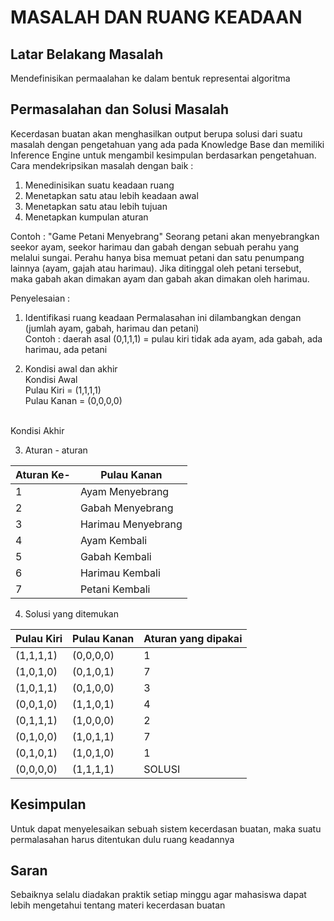 # MASALAH DAN RUANG KEADAAN

## Latar Belakang Masalah
Mendefinisikan permaalahan ke dalam bentuk representai algoritma 

## Permasalahan dan Solusi Masalah
 Kecerdasan buatan akan menghasilkan output berupa solusi dari suatu masalah dengan pengetahuan yang ada pada Knowledge Base dan memiliki Inference Engine untuk mengambil kesimpulan berdasarkan pengetahuan. Cara mendekripsikan masalah dengan baik :
1. Menedinisikan suatu keadaan ruang
2. Menetapkan satu atau lebih keadaan awal
3. Menetapkan satu atau lebih tujuan
4. Menetapkan kumpulan aturan

Contoh :
"Game Petani Menyebrang"
Seorang petani akan menyebrangkan seekor ayam, seekor harimau dan gabah dengan sebuah perahu yang melalui sungai. Perahu hanya bisa memuat petani dan satu penumpang lainnya (ayam, gajah atau harimau). Jika ditinggal oleh petani tersebut, maka gabah akan dimakan ayam dan gabah akan dimakan oleh harimau.
 
Penyelesaian :
1. Identifikasi ruang keadaan
Permalasahan ini dilambangkan dengan (jumlah ayam, gabah, harimau dan petani) <br>
Contoh : daerah asal (0,1,1,1) = pulau kiri tidak ada ayam, ada gabah, ada harimau, ada petani

2. Kondisi awal dan akhir <br>
Kondisi Awal <br>
Pulau Kiri   = (1,1,1,1) <br>
Pulau Kanan  = (0,0,0,0) <br>
<br>
Kondisi Akhir <br>

3. Aturan - aturan

Aturan Ke- | Pulau Kanan | 
---------|-----------|
1 | Ayam Menyebrang    | 
2 | Gabah Menyebrang   | 
3 | Harimau Menyebrang | 
4 | Ayam Kembali       | 
5 | Gabah Kembali      | 
6 | Harimau Kembali    | 
7 | Petani Kembali     |

4. Solusi yang ditemukan

Pulau Kiri | Pulau Kanan | Aturan yang dipakai |
---------|----------|--------------|
(1,1,1,1) | (0,0,0,0) | 1       |
(1,0,1,0) | (0,1,0,1) | 7       |
(1,0,1,1) | (0,1,0,0) | 3       |
(0,0,1,0) | (1,1,0,1) | 4       |
(0,1,1,1) | (1,0,0,0) | 2       |
(0,1,0,0) | (1,0,1,1) | 7       |
(0,1,0,1) | (1,0,1,0) | 1       |
(0,0,0,0) | (1,1,1,1) | SOLUSI  |

## Kesimpulan  
Untuk dapat menyelesaikan sebuah sistem kecerdasan buatan, maka suatu permalasahan harus ditentukan dulu ruang keadannya

## Saran 
Sebaiknya selalu diadakan praktik setiap minggu agar mahasiswa dapat lebih mengetahui tentang materi kecerdasan buatan
